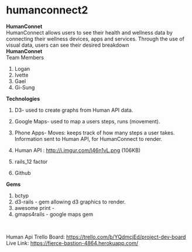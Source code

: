 # humanconnect2
<strong>HumanConnet</strong><br>
HumanConnect allows users to see their health and wellness data
by connecting their wellness devices, apps and services. Through the use of visual data, users can see their desired breakdown<br>
<strong>HumanConnet</strong><br>
Team Members
1. Logan
2. Ivette
3. Gael
4. Gi-Sung

<strong>Technologies</strong><br>
1. D3- used to create graphs from Human API  data.
2. Google Maps- used to map a users steps, runs (movement).
3. Phone Apps- Moves: keeps track of how many steps a user takes. Information sent to Human API, for HumanConnect to render.
4. Human API : http://i.imgur.com/l46n1vL.png (106KB)


5. rails_12 factor
6. Github

<strong>Gems</strong><br>
1. bctyp
2. d3-rails - gem allowing d3 graphics to render. 
3. awesome print - 
4. gmaps4rails - google maps gem
<br>

Human Api
Trello Board: https://trello.com/b/YQdmcjEd/project-dev-board
Live Link: https://fierce-bastion-4864.herokuapp.com/